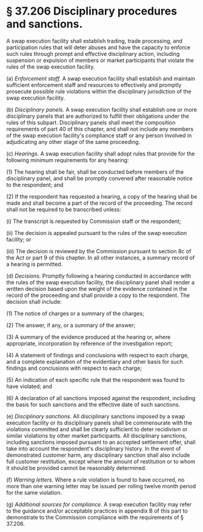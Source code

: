 # § 37.206   Disciplinary procedures and sanctions.

A swap execution facility shall establish trading, trade processing, and participation rules that will deter abuses and have the capacity to enforce such rules through prompt and effective disciplinary action, including suspension or expulsion of members or market participants that violate the rules of the swap execution facility.


(a) *Enforcement staff.* A swap execution facility shall establish and maintain sufficient enforcement staff and resources to effectively and promptly prosecute possible rule violations within the disciplinary jurisdiction of the swap execution facility.


(b) *Disciplinary panels.* A swap execution facility shall establish one or more disciplinary panels that are authorized to fulfill their obligations under the rules of this subpart. Disciplinary panels shall meet the composition requirements of part 40 of this chapter, and shall not include any members of the swap execution facility's compliance staff or any person involved in adjudicating any other stage of the same proceeding.


(c) *Hearings.* A swap execution facility shall adopt rules that provide for the following minimum requirements for any hearing:


(1) The hearing shall be fair, shall be conducted before members of the disciplinary panel, and shall be promptly convened after reasonable notice to the respondent; and


(2) If the respondent has requested a hearing, a copy of the hearing shall be made and shall become a part of the record of the proceeding. The record shall not be required to be transcribed unless:


(i) The transcript is requested by Commission staff or the respondent;


(ii) The decision is appealed pursuant to the rules of the swap execution facility; or


(iii) The decision is reviewed by the Commission pursuant to section 8c of the Act or part 9 of this chapter. In all other instances, a summary record of a hearing is permitted.


(d) *Decisions.* Promptly following a hearing conducted in accordance with the rules of the swap execution facility, the disciplinary panel shall render a written decision based upon the weight of the evidence contained in the record of the proceeding and shall provide a copy to the respondent. The decision shall include:


(1) The notice of charges or a summary of the charges;


(2) The answer, if any, or a summary of the answer;


(3) A summary of the evidence produced at the hearing or, where appropriate, incorporation by reference of the investigation report;


(4) A statement of findings and conclusions with respect to each charge, and a complete explanation of the evidentiary and other basis for such findings and conclusions with respect to each charge;


(5) An indication of each specific rule that the respondent was found to have violated; and


(6) A declaration of all sanctions imposed against the respondent, including the basis for such sanctions and the effective date of such sanctions.


(e) *Disciplinary sanctions.* All disciplinary sanctions imposed by a swap execution facility or its disciplinary panels shall be commensurate with the violations committed and shall be clearly sufficient to deter recidivism or similar violations by other market participants. All disciplinary sanctions, including sanctions imposed pursuant to an accepted settlement offer, shall take into account the respondent's disciplinary history. In the event of demonstrated customer harm, any disciplinary sanction shall also include full customer restitution, except where the amount of restitution or to whom it should be provided cannot be reasonably determined.


(f) *Warning letters.* Where a rule violation is found to have occurred, no more than one warning letter may be issued per rolling twelve month period for the same violation.


(g) *Additional sources for compliance.* A swap execution facility may refer to the guidance and/or acceptable practices in appendix B of this part to demonstrate to the Commission compliance with the requirements of § 37.206.




